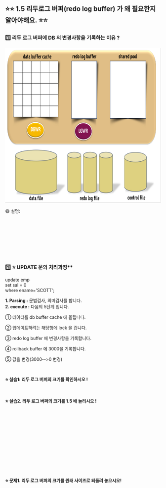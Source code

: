 
## ⭐⭐  1.5 리두로그 버퍼(redo log buffer) 가 왜 필요한지 알아야해요. ⭐⭐


### 1️⃣  리두 로그 버퍼에  DB 의 변경사항을 기록하는 이유 ? 

 
<img src="https://github.com/oracleyu01/oracle_admin/blob/main/%EC%98%A4%EB%9D%BC%ED%81%B4%20%EA%B8%B0%EB%B3%B8%20%EA%B5%AC%EC%A1%B0.png" width="800" height="500">

😄 설명:  
&nbsp;  
&nbsp;  
&nbsp;  
&nbsp;  
&nbsp;  
&nbsp;  
&nbsp;  
&nbsp;  

### 1️⃣ ⭐ UPDATE 문의 처리과정** 

  update  emp  
   set  sal = 0  
   where ename='SCOTT';  

  **1.  Parsing :**   문법검사, 의미검사를 합니다.  
  **2.  execute :**  다음의 5단계 입니다.
 &nbsp;    

 ① 데이터를 db buffer cache 에 올립니다.  
 
 ② 업데이트하려는 해당행에 lock 을 겁니다.  
 
 ③ redo log buffer 에 변경사항을 기록합니다.  
 
 ④ rollback buffer 에 3000을 기록합니다.  
 
 ⑤ 값을 변경(3000-->0 변경)  
 
&nbsp; 
&nbsp; 
&nbsp; 
&nbsp; 


**⭐ 실습1:    리두 로그 버퍼의 크기를 확인하시오 !**  

&nbsp; 
&nbsp; 
&nbsp; 
&nbsp; 
&nbsp; 
&nbsp; 
&nbsp; 
&nbsp; 
&nbsp; 
&nbsp; 
&nbsp; 
&nbsp; 




**⭐ 실습2. 리두 로그 버퍼의 크기를 1.5 배 늘리시오 !**    

&nbsp;   
&nbsp;   
&nbsp;   
&nbsp;   
&nbsp;   
&nbsp;   
&nbsp;   
&nbsp;   
&nbsp;   
&nbsp;   
&nbsp;   
&nbsp;   

**⭐ 문제1. 리두 로그 버퍼의 크기를 원래 사이즈로 되돌려 놓으시오!**   

&nbsp; 
&nbsp; 
&nbsp; 
&nbsp; 
&nbsp; 
&nbsp; 
&nbsp; 
&nbsp; 
&nbsp; 
&nbsp; 
&nbsp; 
&nbsp; 
